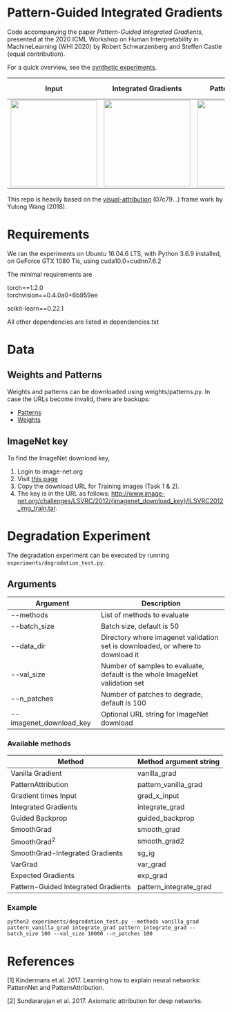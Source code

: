 # Pattern-Guided Integrated Gradients
Code accompanying the paper *Pattern-Guided Integrated Gradients*, presented at the 2020 ICML Workshop on Human Interpretability in MachineLearning (WHI 2020) by Robert Schwarzenberg and Steffen Castle (equal contribution).


For a quick overview, see the [synthetic experiments](https://github.com/rbtsbg/pattern-augmented-xai/blob/master/synthetic.ipynb). 

Input|Integrated Gradients | PatternAttribution | Pattern-Guided Integrated Gradients
---|---|---|---
<img src="https://github.com/rbtsbg/pattern-augmented-xai/blob/master/images/elephant.png?raw=true" width=200 height=200 />|<img src="https://github.com/rbtsbg/pattern-augmented-xai/blob/master/images/integrate_grad.png?raw=true" width=200 height=200 /> | <img src="https://github.com/rbtsbg/pattern-augmented-xai/blob/master/images/pattern_vanilla_grad.png?raw=true" width=200 height=200 /> | <img src="https://github.com/rbtsbg/pattern-augmented-xai/blob/master/images/pattern_integrate_grad.png?raw=true" width=200 height=200 />

This repo is heavily based on the [visual-attribution](https://github.com/yulongwang12/visual-attribution) (07c79...) frame work by Yulong Wang (2018).

# Requirements

We ran the experiments on Ubuntu 16.04.6 LTS, with Python 3.6.9 installed, on GeForce GTX 1080 Tis, using cuda10.0+cudnn7.6.2

The minimal requirements are 

torch==1.2.0          
torchvision==0.4.0a0+6b959ee

scikit-learn==0.22.1   

All other dependencies are listed in dependencies.txt

# Data
## Weights and Patterns

Weights and patterns can be downloaded using weights/patterns.py. In case the URLs become invalid, there are backups: 
* [Patterns](https://cloud.dfki.de/owncloud/index.php/s/F8ofRWYJz6Bzw5C)
* [Weights](https://cloud.dfki.de/owncloud/index.php/s/AYAdyCncgbbqxS6)

## ImageNet key
To find the ImageNet download key, 
1. Login to image-net.org
2. Visit [this page](http://www.image-net.org/challenges/LSVRC/2012/downloads)
3. Copy the download URL for Training images (Task 1 & 2). 
4. The key is in the URL as follows: http://www.image-net.org/challenges/LSVRC/2012/{imagenet_download_key}/ILSVRC2012_img_train.tar.



# Degradation Experiment

The degradation experiment can be executed by running `experiments/degradation_test.py`.

## Arguments

Argument |Description
--- | ---
--methods| List of methods to evaluate
--batch_size| Batch size, default is 50
--data_dir| Directory where imagenet validation set is downloaded, or where to download it
--val_size| Number of samples to evaluate, default is the whole ImageNet validation set
--n_patches| Number of patches to degrade, default is 100
--imagenet_download_key| Optional URL string for ImageNet download

### Available methods

Method|Method argument string
---|---
Vanilla Gradient|vanilla_grad
PatternAttribution|pattern_vanilla_grad
Gradient times Input|grad_x_input
Integrated Gradients|integrate_grad
Guided Backprop|guided_backprop
SmoothGrad|smooth_grad
SmoothGrad<sup>2</sup>|smooth_grad2
SmoothGrad-Integrated Gradients|sg_ig
VarGrad|var_grad
Expected Gradients|exp_grad
Pattern-Guided Integrated Gradients|pattern_integrate_grad

### Example

```python3 experiments/degradation_test.py --methods vanilla_grad pattern_vanilla_grad integrate_grad pattern_integrate_grad --batch_size 100 --val_size 10000 --n_patches 100```

# References 

[1] Kindermans et al. 2017. Learning how to explain neural networks: PatternNet and PatternAttribution. 

[2] Sundararajan et al. 2017. Axiomatic attribution for deep networks.
